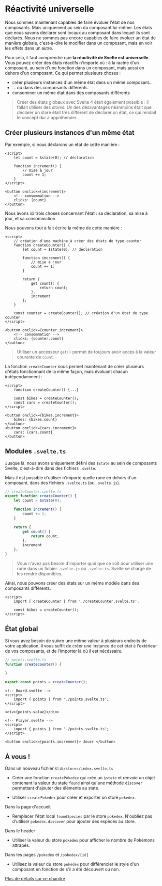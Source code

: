 # Réactivité universelle

Nous sommes maintenant capables de faire évoluer l'état de nos composants. Mais uniquement au sein du composant lui-même. Les états que nous savons déclarer sont locaux au composant dans lequel ils sont déclarés. Nous ne sommes pas encore capables de faire évoluer un état de manière globale, c'est-à-dire le modifier dans un composant, mais en voir les effets dans un autre.

Pour cela, il faut comprendre que **la réactivité de Svelte est universelle**. Vous pouvez créer des états réactifs n'importe où : à la racine d'un composant, au sein d'une fonction dans un composant, mais aussi en dehors d'un composant. Ce qui permet plusieurs choses :

- créer plusieurs instances d'un même état dans un même composant...
- ... ou dans des composants différents
- consommer un même état dans des composants différents

> Créer des états globaux avec Svelte 4 était également possible : il fallait utiliser des _stores_. Un des désavantages néanmoins était que déclarer un store était très différent de déclarer un état, ce qui rendait le concept dur à appréhender.

## Créer plusieurs instances d'un même état

Par exemple, si nous déclarons un état de cette manière :

```svelte
<script>
	let count = $state(0); // déclaration

	function increment() {
		// mise à jour
		count += 1;
	}
</script>

<button onclick={increment}>
	<!-- consommation -->
	clicks: {count}
</button>
```

Nous avons ici trois choses concernant l'état : sa déclaration, sa mise à jour, et sa consommation.

Nous pouvons tout à fait écrire la même de cette manière :

```svelte
<script>
	// création d'une machine à créer des états de type counter
	function createCounter() {
		let count = $state(0); // déclaration

		function increment() {
			// mise à jour
			count += 1;
		}

		return {
			get count() {
				return count;
			},
			increment
		};
	}

	const counter = createCounter(); // création d'un état de type counter
</script>

<button onclick={counter.increment}>
	<!-- consommation -->
	clicks: {counter.count}
</button>
```

> Utiliser un accesseur `get()` permet de toujours avoir accès à la valeur courante de `count`.

La fonction `createCounter` nous permet maintenant de créer plusieurs d'états fonctionnant de la même façon, mais évoluant chacun indépendamment :

```svelte
<script>
	function createCounter() {...}

	const bikes = createCounter();
	const cars = createCounter();
</script>

<button onclick={bikes.increment}>
	bikes: {bikes.count}
</button>
<button onclick={cars.increment}>
	cars: {cars.count}
</button>
```

## Modules `.svelte.ts`

Jusque là, nous avons uniquement défini des `$state` au sein de composants Svelte, c'est-à-dire dans des fichiers `.svelte`.

Mais il est possible d'utiliser n'importe quelle rune en dehors d'un composant, dans des fichiers `.svelte.ts` (ou `.svelte.js`).

```ts
// createCounter.svelte.ts
export function createCounter() {
	let count = $state(0);

	function increment() {
		count += 1;
	}

	return {
		get count() {
			return count;
		},
		increment
	};
}
```

> Vous n'avez pas besoin d'importer quoi que ce soit pour utiliser une rune dans un fichier `.svelte.js` ou `.svelte.ts`. Svelte se charge de les rendre disponibles.

Ainsi, nous pouvons créer des états sur un même modèle dans des composants différents.

```svelte
<script>
	import { createCounter } from './createCounter.svelte.ts';

	const bikes = createCounter();
</script>
```

## État global

Si vous avez besoin de suivre une même valeur à plusieurs endroits de votre application, il vous suffit de créer une instance de cet état à l'extérieur de vos composants, et de l'importer là où il est nécéssaire.

```js
// points.svelte.ts
function createCounter() {
	...
}

export const points = createCounter();
```

```svelte
<!-- Board.svelte -->
<script>
	import { points } from './points.svelte.ts';
</script>

<div>{points.value}</div>
```

```svelte
<!-- Player.svelte -->
<script>
	import { points } from './points.svelte.ts';
</script>

<button onclick={points.increment}> Jouer </button>
```

## À vous !

<section class='task'>

Dans un nouveau fichier `$lib/stores/index.svelte.ts`

- Créer une fonction `createPokedex` qui crée un `$state` et renvoie un objet contenant la valeur du state `found` ainsi qu'une méthode `discover` permettant d'ajouter des éléments au state.

- Utiliser `createPokedex` pour créer et exporter un store `pokedex`.

Dans la page d'accueil,

- Remplacer l'état local `foundSpecies` par le store `pokedex`. N'oubliez pas d'utiliser `pokedex.discover` pour ajouter des espèces au store.

Dans le header

- Utiliser la valeur du store `pokedex` pour afficher le nombre de Pokémons attrapés.

Dans les pages `/pokedex` et `/pokedex/[id]`

- Utilisez la valeur du store `pokedex` pour différencier le style d'un composant en fonction de s'il a été découvert ou non.
</section>

[Plus de détails sur ce chapitre](https://svelte-5-preview.vercel.app/docs/universal-reactivity)
